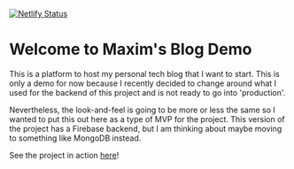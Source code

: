[![Netlify Status](https://api.netlify.com/api/v1/badges/66feac51-3b27-4d2e-a047-b3bd066b3cba/deploy-status)](https://app.netlify.com/sites/maxim-blog/deploys)

# Welcome to Maxim's Blog Demo

This is a platform to host my personal tech blog that I want to start. This is only a demo for now because I recently decided to change around what I used for the backend of this project and is not ready to go into 'production'.

Nevertheless, the look-and-feel is going to be more or less the same so I wanted to put this out here as a type of MVP for the project.
This version of the project has a Firebase backend, but I am thinking about maybe moving to something like MongoDB instead.

See the project in action [here](https://maxim-blog.netlify.app/)!
